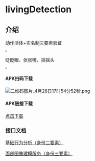 # livingDetection

## 介绍
动作活体+实名制三要素验证</p>
<img src="https://i.loli.net/2021/04/28/iETFYaWVChxMNsu.jpg" style="zoom:30%"  align=center />

眨眨眼、张张嘴、摇摇头</p>
<img src="https://i.loli.net/2021/04/28/9BIAbgziym34H2t.jpg" style="zoom:30%"  align=center />

#### APK扫码下载
![二维码图片_4月28日17时54分52秒.png](https://i.loli.net/2021/04/28/Y7incW8pOa9RCJG.png)
#### APK链接下载
<a href="http://d.firim.top/mkcv" target="_blank">点击下载</a>

### 接口文档

<a href="https://www.yuque.com/docs/share/86483b43-9654-4d1b-b18a-3a9a19f2ee44" target="_blank">基础行为分析（身份二要素）</a>

<a href="https://www.yuque.com/docs/share/fd23f354-c070-4098-8d4f-5cbaa7912272" target="_blank">面部图像建模服务（身份三要素）</a>
